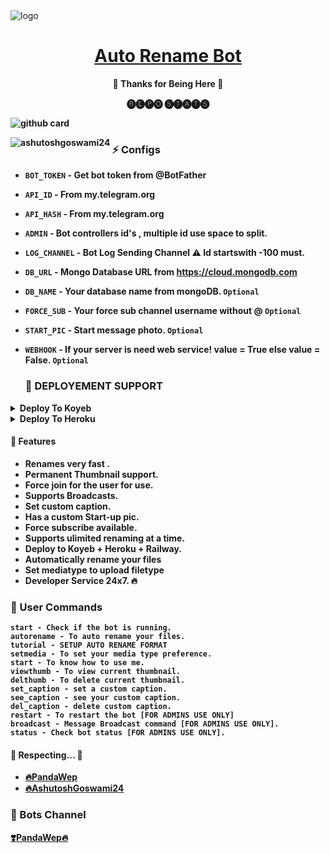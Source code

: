 <img src="https://graph.org/file/9bf9479159d2036843976.jpg" alt="logo" target="/blank">

<h1 align="center">
 <b><a href="https://t.me/AutoRenamePro_bot" target="/blank"> Auto Rename Bot </a></>

</h1>

<p align="center">🤍 Thanks for Being Here 🤍</p>

<p align="center"> 🅡🅔🅟🅞 🅢🅣🅐🅣🅢 </p>


![github card](https://github-readme-stats.vercel.app/api/pin/?username=AshutoshGoswami24&repo=Auto-Rename-Bot&theme=dark)
 <p><img align="left" src="https://github-readme-stats.vercel.app/api/top-langs?username=ashutoshgoswami24&show_icons=true&locale=en&layout=compact" alt="ashutoshgoswami24" /></p>
 
### ⚡️ Configs 

* `BOT_TOKEN`  - Get bot token from @BotFather

* `API_ID` - From my.telegram.org

* `API_HASH` - From my.telegram.org

* `ADMIN` - Bot controllers id's , multiple id use space to split.

* `LOG_CHANNEL` - Bot Log Sending Channel ⚠️ Id startswith -100 must.

* `DB_URL`  - Mongo Database URL from https://cloud.mongodb.com

* `DB_NAME`  - Your database name from mongoDB. `Optional`

* `FORCE_SUB` - Your force sub channel username without @ `Optional`

* `START_PIC` - Start message photo. `Optional`

* `WEBHOOK` - If your server is need web service! value = True else value = False. `Optional`

  ### 📶 DEPLOYEMENT SUPPORT

<details><summary>Deploy To Koyeb</summary>
<p>
<br>                 
<a target="/blank" href="https://app.koyeb.com/deploy?type=git&repository=github.com/AshutoshGoswami24/Auto-Rename-Bot&branch=main&name=PandaXAshu" >
  <img src="https://www.koyeb.com/static/images/deploy/button.svg" alt="Deploy">
</a>
</p>
</details>

<details><summary>Deploy To Heroku</summary>
<p>
<br>
<a href="https://heroku.com/deploy?template=https://github.com/AshutoshGoswami24/Auto-Rename-Bot">
  <img src="https://www.herokucdn.com/deploy/button.svg" alt="Deploy">
</a>
</p>
</details>





#### 🥰 Features
 - Renames very fast .
 - Permanent Thumbnail support.
 - Force join for the user for use.
 - Supports Broadcasts.
 - Set custom caption.
 - Has a custom Start-up pic.
 - Force subscribe available.
 - Supports ulimited renaming at a time.
 - Deploy to Koyeb + Heroku + Railway.
 - Automatically rename your files
 - Set mediatype to upload filetype
 - Developer Service 24x7. 🔥



### 🚦 User Commands
```
start - Check if the bot is running.
autorename - To auto rename your files.
tutorial - SETUP AUTO RENAME FORMAT 
setmedia - To set your media type preference.
start - To know how to use me.
viewthumb - To view current thumbnail.
delthumb - To delete current thumbnail.
set_caption - set a custom caption.
see_caption - see your custom caption.
del_caption - delete custom caption.
restart - To restart the bot [FOR ADMINS USE ONLY]
broadcast - Message Broadcast command [FOR ADMINS USE ONLY].
status - Check bot status [FOR ADMINS USE ONLY].
```



#### 🧡 Respecting... 🧡
- [🔥PandaWep](https://github.com/PandaWep) 
- [🔥AshutoshGoswami24](https://github.com/AshutoshGoswami24)

### 🤩 Bots Channel
<a href="https://t.me/PandaWep">
   <p>❣️PandaWep🔥</p>
</a>
